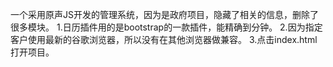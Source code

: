 一个采用原声JS开发的管理系统，因为是政府项目，隐藏了相关的信息，删除了很多模块。
1.日历插件用的是bootstrap的一款插件，能精确到分钟。
2.因为指定客户使用最新的谷歌浏览器，所以没有在其他浏览器做兼容。
3.点击index.html打开项目。
